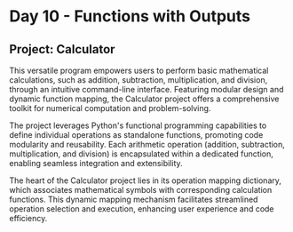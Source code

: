 # Day 10 - Functions with Outputs

## Project: Calculator

This versatile program empowers users to perform basic mathematical calculations, such as addition, subtraction, multiplication, and division, 
through an intuitive command-line interface. Featuring modular design and dynamic function mapping, the Calculator project offers a 
comprehensive toolkit for numerical computation and problem-solving.

The project leverages Python's functional programming capabilities to define individual operations as standalone functions, 
promoting code modularity and reusability. Each arithmetic operation (addition, subtraction, multiplication, and division)
is encapsulated within a dedicated function, enabling seamless integration and extensibility.

The heart of the Calculator project lies in its operation mapping dictionary, which associates mathematical symbols with corresponding 
calculation functions. This dynamic mapping mechanism facilitates streamlined operation selection and execution, enhancing user 
experience and code efficiency.

